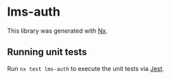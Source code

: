 # lms-auth

This library was generated with [Nx](https://nx.dev).

## Running unit tests

Run `nx test lms-auth` to execute the unit tests via [Jest](https://jestjs.io).
